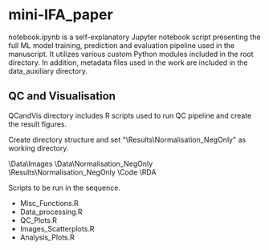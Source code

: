 # mini-IFA_paper

notebook.ipynb is a self-explanatory Jupyter notebook script presenting the full ML model training, prediction and evaluation pipeline used in the manuscript. It utilizes various custom Python modules included in the root directory. In addition, metadata files used in the work are included in the data_auxiliary directory.

## QC and Visualisation

QCandVis directory includes R scripts used to run QC pipeline and create the result figures.

Create directory structure and set "\Results\Normalisation_NegOnly" as working directory.

\Data\Images
\Data\Normalisation_NegOnly           
\Results\Normalisation_NegOnly
\Code
\RDA

Scripts to be run in the sequence.
- Misc_Functions.R
- Data_processing.R
- QC_Plots.R
- Images_Scatterplots.R
- Analysis_Plots.R
